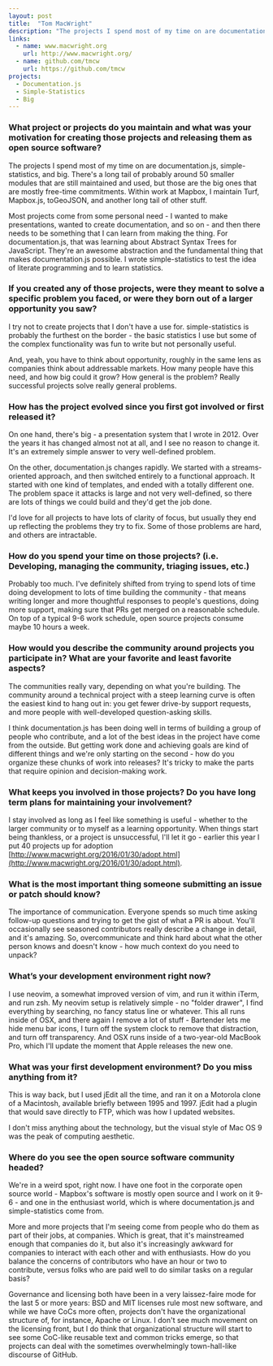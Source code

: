 ```yaml
---
layout: post
title:  "Tom MacWright"
description: "The projects I spend most of my time on are documentation.js, simple-statistics, and big."
links:
  - name: www.macwright.org
    url: http://www.macwright.org/
  - name: github.com/tmcw
    url: https://github.com/tmcw
projects:
  - Documentation.js
  - Simple-Statistics
  - Big
---
```


### What project or projects do you maintain and what was your motivation for creating those projects and releasing them as open source software?

The projects I spend most of my time on are documentation.js, simple-statistics,
and big. There's a long tail of probably around 50 smaller modules that are
still maintained and used, but those are the big ones that are mostly free-time
commitments. Within work at Mapbox, I maintain Turf, Mapbox.js, toGeoJSON,
and another long tail of other stuff.

Most projects come from some personal need - I wanted to make presentations,
wanted to create documentation, and so on - and then there needs to be something
that I can learn from making the thing. For documentation.js, that was learning
about Abstract Syntax Trees for JavaScript. They're an awesome abstraction and
the fundamental thing that makes documentation.js possible. I wrote
simple-statistics to test the idea of literate programming and to learn
statistics.

### If you created any of those projects, were they meant to solve a specific problem you faced, or were they born out of a larger opportunity you saw?

I try not to create projects that I don't have a use for. simple-statistics is
probably the furthest on the border - the basic statistics I use but some of the
complex functionality was fun to write but not personally useful.

And, yeah, you have to think about opportunity, roughly in the same lens as
companies think about addressable markets. How many people have this need, and
how big could it grow? How general is the problem? Really successful projects
solve really general problems.

### How has the project evolved since you first got involved or first released it?

On one hand, there's big - a presentation system that I wrote in 2012. Over the
years it has changed almost not at all, and I see no reason to change it. It's
an extremely simple answer to very well-defined problem.

On the other, documentation.js changes rapidly. We started with a
streams-oriented approach, and then switched entirely to a functional approach.
It started with one kind of templates, and ended with a totally different one.
The problem space it attacks is large and not very well-defined, so there are
lots of things we could build and they'd get the job done.

I'd love for all projects to have lots of clarity of focus, but usually they end
up reflecting the problems they try to fix. Some of those problems are hard, and
others are intractable.

### How do you spend your time on those projects? (i.e. Developing, managing the community, triaging issues, etc.)

Probably too much. I've definitely shifted from trying to spend lots of time
doing development to lots of time building the community - that means writing
longer and more thoughtful responses to people's questions, doing more support,
making sure that PRs get merged on a reasonable schedule. On top of a typical
9-6 work schedule, open source projects consume maybe 10 hours a week.

### How would you describe the community around projects you participate in? What are your favorite and least favorite aspects?

The communities really vary, depending on what you're building. The community
around a technical project with a steep learning curve is often the easiest kind
to hang out in: you get fewer drive-by support requests, and more people with
well-developed question-asking skills.

I think documentation.js has been doing well in terms of building a group of
people who contribute, and a lot of the best ideas in the project have come from
the outside. But getting work done and achieving goals are kind of different
things and we're only starting on the second - how do you organize these chunks
of work into releases? It's tricky to make the parts that require opinion and
decision-making work.

### What keeps you involved in those projects? Do you have long term plans for maintaining your involvement?

I stay involved as long as I feel like something is useful - whether to the
larger community or to myself as a learning opportunity. When things start being
thankless, or a project is unsuccessful, I'll let it go - earlier this year I
put 40 projects up for adoption [http://www.macwright.org/2016/01/30/adopt.html](http://www.macwright.org/2016/01/30/adopt.html).

### What is the most important thing someone submitting an issue or patch should know?

The importance of communication. Everyone spends so much time asking follow-up
questions and trying to get the gist of what a PR is about. You'll occasionally
see seasoned contributors really describe a change in detail, and it's amazing.
So, overcommunicate and think hard about what the other person knows and doesn't
know - how much context do you need to unpack?

### What’s your development environment right now?

I use neovim, a somewhat improved version of vim, and run it within iTerm, and
run zsh. My neovim setup is relatively simple - no "folder drawer", I find
everything by searching, no fancy status line or whatever. This all runs inside
of OSX, and there again I remove a lot of stuff - Bartender lets me hide menu
bar icons, I turn off the system clock to remove that distraction, and turn off
transparency. And OSX runs inside of a two-year-old MacBook Pro, which I'll
update the moment that Apple releases the new one.

### What was your first development environment? Do you miss anything from it?

This is way back, but I used jEdit all the time, and ran it on a Motorola clone
of a Macintosh, available briefly between 1995 and 1997. jEdit had a plugin that
would save directly to FTP, which was how I updated websites.

I don't miss anything about the technology, but the visual style of Mac OS 9 was
the peak of computing aesthetic.

### Where do you see the open source software community headed?

We're in a weird spot, right now. I have one foot in the corporate open source
world - Mapbox's software is mostly open source and I work on it 9-6 - and one
in the enthusiast world, which is where documentation.js and simple-statistics
come from.

More and more projects that I'm seeing come from people who do them as part of
their jobs, at companies. Which is great, that it's mainstreamed enough that
companies do it, but also it's increasingly awkward for companies to interact
with each other and with enthusiasts. How do you balance the concerns of
contributors who have an hour or two to contribute, versus folks who are paid
well to do similar tasks on a regular basis?

Governance and licensing both have been in a very laissez-faire mode for the
last 5 or more years: BSD and MIT licenses rule most new software, and while we
have CoCs more often, projects don't have the organizational structure of, for
instance, Apache or Linux. I don't see much movement on the licensing front,
but I do think that organizational structure will start to see some CoC-like
reusable text and common tricks emerge, so that projects can deal with the
sometimes overwhelmingly town-hall-like discourse of GitHub.
